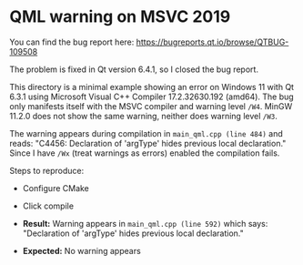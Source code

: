 QML warning on MSVC 2019
========================

You can find the bug report here: https://bugreports.qt.io/browse/QTBUG-109508

The problem is fixed in Qt version 6.4.1, so I closed the bug report.

This directory is a minimal example showing an error on Windows 11 with Qt 6.3.1 using Microsoft Visual C++ Compiler 17.2.32630.192 (amd64).
The bug only manifests itself with the MSVC compiler and warning level `/W4`.
MinGW 11.2.0 does not show the same warning, neither does warning level `/W3`.

The warning appears during compilation in `main_qml.cpp (line 484)` and reads: "C4456: Declaration of 'argType' hides previous local declaration."
Since I have `/Wx` (treat warnings as errors) enabled the compilation fails.

Steps to reproduce:

* Configure CMake
* Click compile


* __Result:__ Warning appears in `main_qml.cpp (line 592)` which says: "Declaration of 'argType' hides previous local declaration."
* __Expected:__ No warning appears
